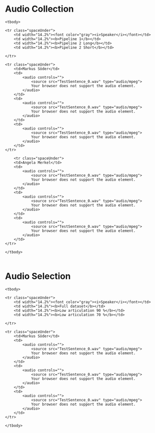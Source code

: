 # Audio Collection

<table>

    <tbody>

    <tr class="spaceUnder">
        <td width="14.2%"><font color="gray"><i>Speaker</i></font></td>
        <td width="14.2%"><b>Pipeline 1</b></td>
        <td width="14.2%"><b>Pipeline 2 Long</b></td>
        <td width="14.2%"><b>Pipeline 2 Short</b></td>

    </tr>

    <tr class="spaceUnder">
        <td>Markus Söder</td>
        <td>
            <audio controls="">
                <source src="TestSentence_0.wav" type="audio/mpeg">
                Your browser does not support the audio element.
            </audio>
        </td>
        <td>
            <audio controls="">
                <source src="TestSentence_0.wav" type="audio/mpeg">
                Your browser does not support the audio element.
            </audio>
        </td>
        <td>
            <audio controls="">
                <source src="TestSentence_0.wav" type="audio/mpeg">
                Your browser does not support the audio element.
            </audio>
        </td>
    </tr>

        <tr class="spaceUnder">
        <td>Angela Merkel</td>
        <td>
            <audio controls="">
                <source src="TestSentence_0.wav" type="audio/mpeg">
                Your browser does not support the audio element.
            </audio>
        </td>
        <td>
            <audio controls="">
                <source src="TestSentence_0.wav" type="audio/mpeg">
                Your browser does not support the audio element.
            </audio>
        </td>
        <td>
            <audio controls="">
                <source src="TestSentence_0.wav" type="audio/mpeg">
                Your browser does not support the audio element.
            </audio>
        </td>
    </tr>

    </tbody>
</table>

# Audio Selection

<table>

    <tbody>

    <tr class="spaceUnder">
        <td width="14.2%"><font color="gray"><i>Speaker</i></font></td>
        <td width="14.2%"><b>Full dataset</b></td>
        <td width="14.2%"><b>Low articulation 90 %</b></td>
        <td width="14.2%"><b>Low articulation 70 %</b></td>

    </tr>

    <tr class="spaceUnder">
        <td>Markus Söder</td>
        <td>
            <audio controls="">
                <source src="TestSentence_0.wav" type="audio/mpeg">
                Your browser does not support the audio element.
            </audio>
        </td>
        <td>
            <audio controls="">
                <source src="TestSentence_0.wav" type="audio/mpeg">
                Your browser does not support the audio element.
            </audio>
        </td>
        <td>
            <audio controls="">
                <source src="TestSentence_0.wav" type="audio/mpeg">
                Your browser does not support the audio element.
            </audio>
        </td>
    </tr>

    </tbody>
</table>
